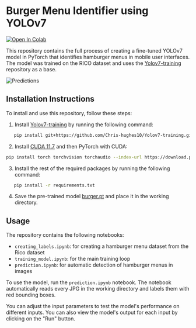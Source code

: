 # Burger Menu Identifier using YOLOv7

[![Open In Colab](https://colab.research.google.com/assets/colab-badge.svg)](https://colab.research.google.com/drive/1cdQV11JES0zJHGQ2ERi-8HyeYXbsgsqx?usp=sharing)

This repository contains the full process of creating a fine-tuned YOLOv7 model in PyTorch that identifies hamburger menus in mobile user interfaces. The model was trained on the RICO dataset and uses the [Yolov7-training](https://github.com/Chris-hughes10/Yolov7-training.git) repository as a base.

![Predictions](https://github.com/skittree/burger_menu_id/blob/master/figures/output.png)

## Installation Instructions

To install and use this repository, follow these steps:

1. Install [Yolov7-training](https://github.com/Chris-hughes10/Yolov7-training.git) by running the following command:

```bash
   pip install git+https://github.com/Chris-hughes10/Yolov7-training.git
```

2. Install [CUDA 11.7](https://developer.nvidia.com/cuda-11-7-0-download-archive) and then PyTorch with CUDA:

```bash
pip install torch torchvision torchaudio --index-url https://download.pytorch.org/whl/cu117
```

3. Install the rest of the required packages by running the following command:

```bash
   pip install -r requirements.txt
```

4. Save the pre-trained model [burger.pt](https://drive.google.com/file/d/1H33oeDgvestog0yPBioJUhdOvfrNnfuK/view?usp=sharing) and place it in the working directory.

## Usage

The repository contains the following notebooks:

- `creating_labels.ipynb`: for creating a hamburger menu dataset from the Rico dataset
- `training_model.ipynb`: for the main training loop
- `prediction.ipynb`: for automatic detection of hamburger menus in images

To use the model, run the `prediction.ipynb` notebook. The notebook automatically reads every JPG in the working directory and labels them with red bounding boxes.

You can adjust the input parameters to test the model's performance on different inputs. You can also view the model's output for each input by clicking on the "Run" button.